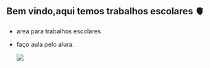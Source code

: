## Bem vindo,aqui temos trabalhos escolares 🫀

- area para trabalhos escolares
- faço aula pelo alura.

  ![](https://tenor.com/pt-BR/view/stich-gif-1591458100909827176)  
